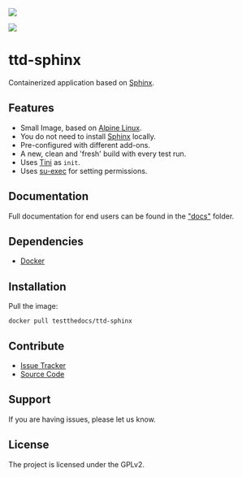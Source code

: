 [![](https://images.microbadger.com/badges/image/testthedocs/ttd-sphinx.svg)](https://microbadger.com/images/testthedocs/ttd-sphinx "Get your own image badge on microbadger.com")

[![](https://images.microbadger.com/badges/version/testthedocs/ttd-sphinx.svg)](https://microbadger.com/images/testthedocs/ttd-sphinx "Get your own version badge on microbadger.com")

# ttd-sphinx

Containerized application based on [Sphinx](http://www.sphinx-doc.org/en/stable/).

## Features

- Small Image, based on [Alpine Linux](http://www.alpinelinux.org/).
- You do not need to install [Sphinx](http://www.sphinx-doc.org/en/stable/) locally.
- Pre-configured with different add-ons.
- A new, clean and 'fresh' build with every test run.
- Uses [Tini](https://github.com/krallin/tini) as `init`.
- Uses [su-exec](https://github.com/ncopa/su-exec) for setting permissions.

## Documentation

Full documentation for end users can be found in the ["docs"](docs) folder.

## Dependencies

- [Docker](https://docker.com "Homepage of docker")

## Installation

Pull the image:

```console
docker pull testthedocs/ttd-sphinx
```

## Contribute

- [Issue Tracker](github.com/testthedocs/ttd-sphinx/issues)
- [Source Code](github.com/testthedocs/ttd-sphinx)

## Support

If you are having issues, please let us know.

## License

The project is licensed under the GPLv2.
